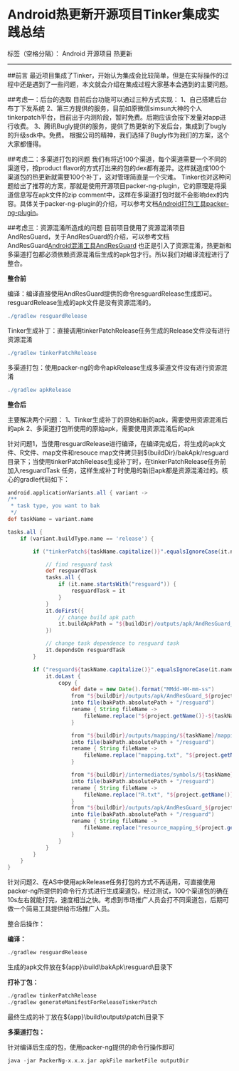 ﻿# Android热更新开源项目Tinker集成实践总结

标签（空格分隔）： Android 开源项目 热更新

---

##前言
最近项目集成了Tinker，开始认为集成会比较简单，但是在实际操作的过程中还是遇到了一些问题，本文就会介绍在集成过程大家基本会遇到的主要问题。

##考虑一：后台的选取
目前后台功能可以通过三种方式实现：
1、自己搭建后台布丁下发系统
2、第三方提供的服务，目前如原微信simsun大神的个人tinkerpatch平台，目前出于内测阶段，暂时免费。后期应该会按下发量对app进行收费。
3、腾讯Bugly提供的服务，提供了热更新的下发后台，集成到了bugly的升级sdk中。免费。
根据公司的精神，我们选择了Bugly作为我们的方案，这个大家都懂得。

##考虑二：多渠道打包的问题
我们有将近100个渠道，每个渠道需要一个不同的渠道号，按product flavor的方式打出来的包的dex都有差异。这样就造成100个渠道包的热更新就需要100个补丁，这对管理简直是一个灾难。
Tinker也对这种问题给出了推荐的方案，那就是使用开源项目packer-ng-plugin，它的原理是将渠道信息写在apk文件的zip comment中，这样在多渠道打包时就不会影响dex的内容。具体关于packer-ng-plugin的介绍，可以参考文档[Android打包工具packer-ng-plugin](https://github.com/LaurenceYang/article/blob/master/Android%E6%89%93%E5%8C%85%E5%B7%A5%E5%85%B7packer-ng-plugin.md)。

##考虑三：资源混淆所造成的问题
目前项目使用了资源混淆项目AndResGuard，关于AndResGuard的介绍，可以参考文档AndResGuard[Android混淆工具AndResGuard](https://github.com/LaurenceYang/article/blob/master/Android%E6%B7%B7%E6%B7%86%E5%B7%A5%E5%85%B7AndResGuard.md)
也正是引入了资源混淆，热更新和多渠道打包都必须依赖资源混淆后生成的apk包才行。所以我们对编译流程进行了整合。

**整合前**  

编译：编译直接使用AndResGuard提供的命令resguardRelease生成即可。resguardRelease生成的apk文件是没有资源混淆的。
```groovy
./gradlew resguardRelease
```

Tinker生成补丁：直接调用tinkerPatchRelease任务生成的Release文件没有进行资源混淆
```groovy
./gradlew tinkerPatchRelease
```

多渠道打包：使用packer-ng的命令apkRelease生成多渠道文件没有进行资源混淆
```groovy
./gradlew apkRelease
```

**整合后**  

主要解决两个问题：
1、Tinker生成补丁的原始和新的apk，需要使用资源混淆后的apk
2、多渠道打包所使用的原始apk，需要使用资源混淆后的apk

针对问题1，当使用resguardRelease进行编译，在编译完成后，将生成的apk文件、R文件、map文件和resouce map文件拷贝到${buildDir}/bakApk/resguard目录下；当使用tinkerPatchRelease生成补丁时，在tinkerPatchRelease任务前加入resguardTask
任务，这样生成补丁时使用的新旧apk都是资源混淆过的。核心的gradle代码如下：
```groovy
android.applicationVariants.all { variant ->
/**
 * task type, you want to bak
 */
def taskName = variant.name

tasks.all {
    if (variant.buildType.name == 'release') {

        if ("tinkerPatch${taskName.capitalize()}".equalsIgnoreCase(it.name)) {

            // find resguard task
            def resguardTask
            tasks.all {
                if (it.name.startsWith("resguard")) {
                    resguardTask = it
                }
            }
            it.doFirst({
                // change build apk path
                it.buildApkPath = "${buildDir}/outputs/apk/AndResGuard_${project.getName()}-${taskName}/${project.getName()}-${taskName}_signed.apk"
            })

            // change task dependence to resguard task
            it.dependsOn resguardTask
        }

        if ("resguard${taskName.capitalize()}".equalsIgnoreCase(it.name)) {
            it.doLast {
                copy {
                    def date = new Date().format("MMdd-HH-mm-ss")
                    from "${buildDir}/outputs/apk/AndResGuard_${project.getName()}-${taskName}/${project.getName()}-${taskName}_signed_7zip_aligned.apk"
                    into file(bakPath.absolutePath + "/resguard")
                    rename { String fileName ->
                        fileName.replace("${project.getName()}-${taskName}_signed_7zip_aligned.apk", "${project.getName()}-${taskName}-${date}.apk")
                    }

                    from "${buildDir}/outputs/mapping/${taskName}/mapping.txt"
                    into file(bakPath.absolutePath + "/resguard")
                    rename { String fileName ->
                        fileName.replace("mapping.txt", "${project.getName()}-${taskName}-${date}-mapping.txt")
                    }

                    from "${buildDir}/intermediates/symbols/${taskName}/R.txt"
                    into file(bakPath.absolutePath + "/resguard")
                    rename { String fileName ->
                        fileName.replace("R.txt", "${project.getName()}-${taskName}-${date}-R.txt")
                    }
                    from "${buildDir}/outputs/apk/AndResGuard_${project.getName()}-${taskName}/resource_mapping_${project.getName()}-release.txt"
                    into file(bakPath.absolutePath + "/resguard")
                    rename { String fileName ->
                        fileName.replace("resource_mapping_${project.getName()}-release.txt", "${project.getName()}-${taskName}-${date}-resource_mapping.txt")
                    }
                }
            }
        }
    }
}
```

针对问题2、在AS中使用apkRelease任务打包的方式不再适用，可直接使用packer-ng所提供的命令行方式进行生成渠道包，经过测试，100个渠道包的确在10s左右就能打完，速度相当之快。考虑到市场推广人员会打不同渠道包，后期可做一个简易工具提供给市场推广人员。

整合后操作：  

**编译：**  

```java
./gradlew resguardRelease
```
生成的apk文件放在${app}\build\bakApk\resguard\目录下  

**打补丁包：**  


```java
./gradlew tinkerPatchRelease
./gradlew generateManifestForReleaseTinkerPatch
```
最终生成的补丁放在${app}\build\outputs\patch\目录下

**多渠道打包：**  

针对编译后生成的包，使用packer-ng提供的命令行操作即可
```groovy
java -jar PackerNg-x.x.x.jar apkFile marketFile outputDir
```











